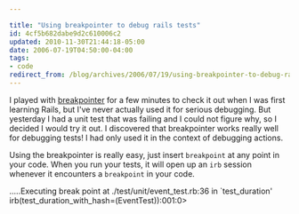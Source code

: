 ```yaml
---

title: "Using breakpointer to debug rails tests"
id: 4cf5b682dabe9d2c610006c2
updated: 2010-11-30T21:44:18-05:00
date: 2006-07-19T04:50:00-04:00
tags:
- code
redirect_from: /blog/archives/2006/07/19/using-breakpointer-to-debug-rails-tests/
---
```


<p>
I played with <a href="http://wiki.rubyonrails.org/rails/pages/HowtoDebugWithBreakpoint">breakpointer</a> for a few minutes to check it out when I was first learning Rails, but I've never actually used it for serious debugging. But yesterday I had a unit test that was failing and I could not figure why, so I decided I would try it out. I discovered that breakpointer works really well for debugging tests! I had only used it in the context of debugging actions.

</p>
<p>
Using the breakpointer is really easy, just insert <code>breakpoint</code> at any point in your code. When you run your tests, it will open up an <code>irb</code> session whenever it encounters a <code>breakpoint</code> in your code.

</p>
    .....Executing break point at ./test/unit/event_test.rb:36 in `test_duration'
    irb(test_duration_with_hash=(EventTest)):001:0>
